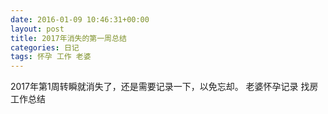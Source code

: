 ```yaml
---
date: 2016-01-09 10:46:31+00:00
layout: post
title: 2017年消失的第一周总结
categories: 日记
tags: 怀孕 工作 老婆
---
```


2017年第1周转瞬就消失了，还是需要记录一下，以免忘却。
老婆怀孕记录 找房 工作总结
